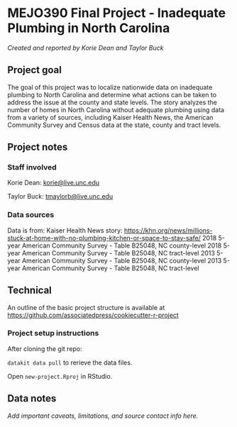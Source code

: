 # MEJO390 Final Project - Inadequate Plumbing in North Carolina

*Created and reported by Korie Dean and Taylor Buck*

## Project goal

The goal of this project was to localize nationwide data on inadequate plumbing to North Carolina and determine what actions can be taken to address the issue at the county and state levels. The story analyzes the number of homes in North Carolina without adequate plumbing using data from a variety of sources, including Kaiser Health News, the American Community Survey and Census data at the state, county and tract levels.

## Project notes

### Staff involved

Korie Dean: korie@live.unc.edu

Taylor Buck: tmaylorb@live.unc.edu

### Data sources
Data is from:
  Kaiser Health News story: https://khn.org/news/millions-stuck-at-home-with-no-plumbing-kitchen-or-space-to-stay-safe/
  2018 5-year American Community Survey - Table B25048, NC county-level
  2018 5-year American Community Survey - Table B25048, NC tract-level
  2013 5-year American Community Survey - Table B25048, NC county-level
  2013 5-year American Community Survey - Table B25048, NC tract-level

## Technical

An outline of the basic project structure is available at https://github.com/associatedpress/cookiecutter-r-project

### Project setup instructions

After cloning the git repo:

`datakit data pull` to rerieve the data files.

Open `new-project.Rproj` in RStudio.

## Data notes

*Add important caveats, limitations, and source contact info here.*
